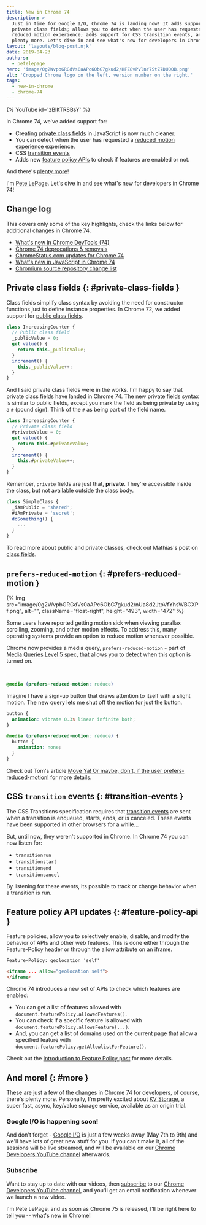```yaml
---
title: New in Chrome 74
description: >
  Just in time for Google I/O, Chrome 74 is landing now! It adds support for
  private class fields; allows you to detect when the user has requested a
  reduced motion experience; adds support for CSS transition events, and
  plenty more. Let's dive in and see what's new for developers in Chrome 74!
layout: 'layouts/blog-post.njk'
date: 2019-04-23
authors:
  - petelepage
hero: 'image/0g2WvpbGRGdVs0aAPc6ObG7gkud2/HFZ8vPVlnY7StZ7DUOOB.png'
alt: 'Cropped Chrome logo on the left, version number on the right.'
tags:
  - new-in-chrome
  - chrome-74
---
```


{% YouTube id='zBlItTR8BsY' %}

In Chrome 74, we've added support for:

* Creating [private class fields](#private-class-fields) in JavaScript is now
  much cleaner.
* You can detect when the user has requested a
  [reduced motion experience](#prefers-reduced-motion) experience.
* CSS [transition events](#transition-events)
* Adds new [feature policy APIs](#feature-policy-api) to check if features are
  enabled or not.

And there's [plenty more](#more)!

I'm [Pete LePage](https://twitter.com/petele). Let's dive in and see
what's new for developers in Chrome 74!

## Change log

This covers only some of the key highlights, check the links below for
additional changes in Chrome 74.

* [What's new in Chrome DevTools (74)](/blog/new-in-devtools-74)
* [Chrome 74 deprecations & removals](https://developers.google.com/web/updates/2019/03/chrome-74-deps-rems)
* [ChromeStatus.com updates for Chrome 74](https://www.chromestatus.com/features#milestone%3D74)
* [What's new in JavaScript in Chrome 74](https://v8.dev/blog/v8-release-74)
* [Chromium source repository change list](https://chromium.googlesource.com/chromium/src/+log/73.0.3683.74..74.0.3729.108)

## Private class fields {: #private-class-fields }

Class fields simplify class syntax by avoiding the need for constructor
functions just to define instance properties. In Chrome 72, we added support for
[public class fields](/blog/new-in-chrome-72/#public-class-fields).

```js
class IncreasingCounter {
  // Public class field
  _publicValue = 0;
  get value() {
    return this._publicValue;
  }
  increment() {
    this._publicValue++;
  }
}
```

And I said private class fields were in the works. I'm happy to say that
private class fields have landed in Chrome 74. The new private fields syntax is
similar to public fields, except you mark the field as being private by using a
`#` (pound sign). Think of the `#` as being part of the field name.

```js
class IncreasingCounter {
  // Private class field
  #privateValue = 0;
  get value() {
    return this.#privateValue;
  }
  increment() {
    this.#privateValue++;
  }
}
```

Remember, `private` fields are just that, **private**. They're accessible
inside the class, but not available outside the class body.

```js
class SimpleClass {
  _iAmPublic = 'shared';
  #iAmPrivate = 'secret';
  doSomething() {
    ...
  }
}
```

To read more about public and private classes, check out Mathias's post on
[class fields](https://developers.google.com/web/updates/2018/12/class-fields).

## `prefers-reduced-motion` {: #prefers-reduced-motion }

{% Img src="image/0g2WvpbGRGdVs0aAPc6ObG7gkud2/nUa8d2JtpVfYhsWBCXPf.png", alt="", className="float-right", height="493", width="472" %}

Some users have reported getting motion sick when viewing parallax scrolling,
zooming, and other motion effects. To address this, many operating systems
provide an option to reduce motion whenever possible.

Chrome now provides a media query, `prefers-reduced-motion` - part of
[Media Queries Level 5 spec][mq-spec], that allows you to detect when this
option is turned on.

<br style="clear:both;">

```css
@media (prefers-reduced-motion: reduce)
```

Imagine I have a sign-up button that draws attention to itself with a slight
motion. The new query lets me shut off the motion for just the button.

```css
button {
  animation: vibrate 0.3s linear infinite both;
}

@media (prefers-reduced-motion: reduce) {
  button {
    animation: none;
  }
}
```

Check out Tom's article
[Move Ya! Or maybe, don't, if the user prefers-reduced-motion!][p-r-m-a] for
more details.

[mq-spec]: https://drafts.csswg.org/mediaqueries-5/#descdef-media-prefers-reduced-motion
[p-r-m-a]: https://developers.google.com/web/updates/2019/03/prefers-reduced-motion

## CSS `transition` events {: #transition-events }

The CSS Transitions specification requires that
[transition events][transition-events] are sent when a transition is enqueued,
starts, ends, or is canceled. These events have been supported in other
browsers for a while…

But, until now, they weren't supported in Chrome. In Chrome 74 you can now
listen for:

* `transitionrun`
* `transitionstart`
* `transitionend`
* `transitioncancel`

By listening for these events, its possible to track or change behavior when a
transition is run.

[transition-events]: https://www.w3.org/TR/css-transitions-1/#transition-events

## Feature policy API updates {: #feature-policy-api }

Feature policies, allow you to selectively enable, disable, and modify the
behavior of APIs and other web features. This is done either through the
Feature-Policy header or through the allow attribute on an iframe.

```http
Feature-Policy: geolocation 'self'
```

```html
<iframe ... allow="geolocation self">
</iframe>
```

Chrome 74 introduces a new set of APIs to check which features are enabled:

* You can get a list of features allowed with
  `document.featurePolicy.allowedFeatures()`.
* You can check if a specific feature is allowed with
  `document.featurePolicy.allowsFeature(...)`.
* And, you can get a list of domains used on the current page that allow a
  specified feature with `document.featurePolicy.getAllowlistForFeature()`.

Check out the
[Introduction to Feature Policy post](https://developers.google.com/web/updates/2018/06/feature-policy)
for more details.

## And more! {: #more }

These are just a few of the changes in Chrome 74 for developers, of course,
there's plenty more. Personally, I'm pretty excited about
[KV Storage](https://developers.google.com/web/updates/2019/03/kv-storage),
a super fast, async, key/value storage service, available as an origin trial.

### Google I/O is happening soon!

And don't forget - [Google I/O](https://events.google.com/io/) is just a few
weeks away (May 7th to 9th) and we'll have lots of great new stuff for you.
If you can't make it, all of the sessions will be live streamed, and will be
available on our
[Chrome Developers YouTube channel](https://youtube.com/user/ChromeDevelopers/)
afterwards.

### Subscribe

Want to stay up to date with our videos, then [subscribe](https://goo.gl/6FP1a5)
to our [Chrome Developers YouTube channel](https://www.youtube.com/user/ChromeDevelopers/),
and you'll get an email notification whenever we launch a new video.

I'm Pete LePage, and as soon as Chrome 75 is released, I'll be right
here to tell you -- what's new in Chrome!
